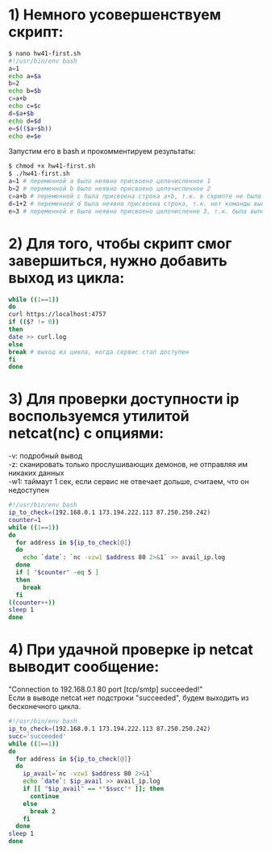 # 1) Немного усовершенствуем скрипт:  
```bash
$ nano hw41-first.sh
#!/usr/bin/env bash
a=1
echo a=$a
b=2
echo b=$b
c=a+b
echo c=$c
d=$a+$b
echo d=$d
e=$(($a+$b))
echo e=$e
```
Запустим его в bash и прокомментируем результаты:  
```bash
$ chmod +x hw41-first.sh
$ ./hw41-first.sh
a=1 # переменной a было неявно присвоено целочисленное 1
b=2 # переменной b было неявно присвоено целочисленное 2
c=a+b # переменной с была присвоена строка a+b, т.к. в скрипте не было раскрытия переменных с помощью $
d=1+2 # переменной d была неявно присвоена строка, т.к. нет команды выполнить арифметическое действие
e=3 # переменной e было неявно присвоено целочисленне 3, т.к. была выполнена арифметическая операция с помощью конструкции $(( ))
```

# 2) Для того, чтобы скрипт смог завершиться, нужно добавить выход из цикла:  
```bash
while ((1==1))
do
curl https://localhost:4757
if (($? != 0))
then
date >> curl.log
else
break # выход из цикла, когда сервис стал доступен
fi
done
```

# 3) Для проверки доступности ip воспользуемся утилитой netcat(nc) с опциями:  
-v: подробный вывод  
-z: сканировать только прослушивающих демонов, не отправляя им никаких данных  
-w1: таймаут 1 сек, если сервис не отвечает дольше, считаем, что он недоступен  

```bash
#!/usr/bin/env bash
ip_to_check=(192.168.0.1 173.194.222.113 87.250.250.242)
counter=1
while ((1==1))
do
  for address in ${ip_to_check[@]}
  do
    echo `date`: `nc -vzw1 $address 80 2>&1` >> avail_ip.log
  done
  if [ "$counter" -eq 5 ]
  then
    break
  fi
((counter++))
sleep 1
done
```

# 4) При удачной проверке ip netcat выводит сообщение:  
"Connection to 192.168.0.1 80 port [tcp/smtp] succeeded!"  
Если в выводе netcat нет подстроки "succeeded", будем выходить из бесконечного цикла.

```bash
#!/usr/bin/env bash
ip_to_check=(192.168.0.1 173.194.222.113 87.250.250.242)
succ='succeeded'
while ((1==1))
do
  for address in ${ip_to_check[@]}
  do
    ip_avail=`nc -vzw1 $address 80 2>&1`
    echo `date`: $ip_avail >> avail_ip.log
    if [[ "$ip_avail" == *"$succ"* ]]; then
      continue
    else
      break 2
    fi
  done
sleep 1
done
```